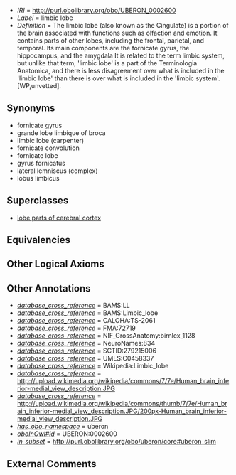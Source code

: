  * *IRI* = http://purl.obolibrary.org/obo/UBERON_0002600
 * *Label* = limbic lobe
 * *Definition* = The limbic lobe (also known as the Cingulate) is a portion of the brain associated with functions such as olfaction and emotion. It contains parts of other lobes, including the frontal, parietal, and temporal. Its main components are the fornicate gyrus, the hippocampus, and the amygdala It is related to the term limbic system, but unlike that term, 'limbic lobe' is a part of the Terminologia Anatomica, and there is less disagreement over what is included in the 'limbic lobe' than there is over what is included in the 'limbic system'. [WP,unvetted].

## Synonyms

 * fornicate gyrus
 * grande lobe limbique of broca
 * limbic lobe (carpenter)
 * fornicate convolution
 * fornicate lobe
 * gyrus fornicatus
 * lateral lemniscus (complex)
 * lobus limbicus

## Superclasses

 * [lobe parts of cerebral cortex](../../UBERON/22/UBERON_0003022.md)

## Equivalencies


## Other Logical Axioms


## Other Annotations

 * *[database_cross_reference](../../ef/oboInOwl#hasDbXref.md)* = BAMS:LL
 * *[database_cross_reference](../../ef/oboInOwl#hasDbXref.md)* = BAMS:Limbic_lobe
 * *[database_cross_reference](../../ef/oboInOwl#hasDbXref.md)* = CALOHA:TS-2061
 * *[database_cross_reference](../../ef/oboInOwl#hasDbXref.md)* = FMA:72719
 * *[database_cross_reference](../../ef/oboInOwl#hasDbXref.md)* = NIF_GrossAnatomy:birnlex_1128
 * *[database_cross_reference](../../ef/oboInOwl#hasDbXref.md)* = NeuroNames:834
 * *[database_cross_reference](../../ef/oboInOwl#hasDbXref.md)* = SCTID:279215006
 * *[database_cross_reference](../../ef/oboInOwl#hasDbXref.md)* = UMLS:C0458337
 * *[database_cross_reference](../../ef/oboInOwl#hasDbXref.md)* = Wikipedia:Limbic_lobe
 * *[database_cross_reference](../../ef/oboInOwl#hasDbXref.md)* = http://upload.wikimedia.org/wikipedia/commons/7/7e/Human_brain_inferior-medial_view_description.JPG
 * *[database_cross_reference](../../ef/oboInOwl#hasDbXref.md)* = http://upload.wikimedia.org/wikipedia/commons/thumb/7/7e/Human_brain_inferior-medial_view_description.JPG/200px-Human_brain_inferior-medial_view_description.JPG
 * *[has_obo_namespace](../../ce/oboInOwl#hasOBONamespace.md)* = uberon
 * *[oboInOwl#id](../../id/oboInOwl#id.md)* = UBERON:0002600
 * *[in_subset](../../et/oboInOwl#inSubset.md)* = http://purl.obolibrary.org/obo/uberon/core#uberon_slim

## External Comments

